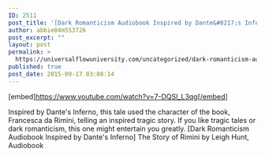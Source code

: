 ```yaml
---
ID: 2511
post_title: '[Dark Romanticism Audiobook Inspired by Dante&#8217;s Inferno] The Story of Rimini'
author: abbie04m553726
post_excerpt: ""
layout: post
permalink: >
  https://universalflowuniversity.com/uncategorized/dark-romanticism-audiobook-inspired-by-dantes-inferno-the-story-of-rimini/
published: true
post_date: 2015-09-17 03:08:14
---
```

[embed]https://www.youtube.com/watch?v=7-DQSl_L3qg[/embed]<br>
<p>Inspired by Dante's Inferno, this tale used the character of the book, Francesca da Rimini, telling an inspired tragic story. If you like tragic tales or dark romanticism, this one might entertain you greatly.
[Dark Romanticism Audiobook Inspired by Dante's Inferno] The Story of Rimini by Leigh Hunt, Audiobook</p>